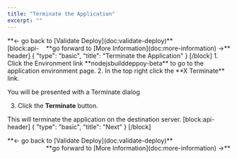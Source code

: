 ```yaml
---
title: "Terminate the Application"
excerpt: ""
---
```

<div><div style="float: left;">**<- go back to [Validate Deploy](doc:validate-deploy)**</div><div style="float: right;">**go forward to [More Information](doc:more-information) ->**</div></div>
<br>
[block:api-header]
{
  "type": "basic",
  "title": "Terminate the Application"
}
[/block]
1. Click the Environment link **nodejsbuilddeppoy-beta** to go to the application environment page.
2. In the top right click the **X Terminate** link.

You will be presented with a Terminate dialog

3. Click the **Terminate** button.

This will terminate the application on the destination server.
[block:api-header]
{
  "type": "basic",
  "title": "Next"
}
[/block]
<div><div style="float: left;">**<- go back to [Validate Deploy](doc:validate-deploy)**</div><div style="float: right;">**go forward to [More Information](doc:more-information) ->**</div></div>
